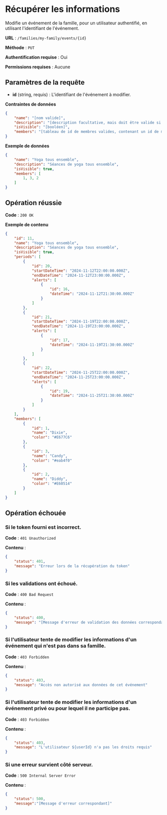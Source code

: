 # Récupérer les informations

Modifie un événement de la famille, pour un utilisateur authentifié, en utilisant l'identifiant de l'événement.

**URL** : `/families/my-family/events/{id}`

**Méthode** : `PUT`

**Authentification requise** : Oui

**Permissions requises** : Aucune

## Paramètres de la requête

-   **id** (string, requis) : L'identifiant de l'événement à modifier.

**Contraintes de données**

```json
{
	"name": "[nom valide]",
	"description": "[description facultative, mais doit être valide si présente]",
	"isVisible": "[booléen]",
	"members": "[tableau de id de membres valides, contenant un id de membre au minimum]"
}
```

**Exemple de données**

```json
{
	"name": "Yoga tous ensemble",
	"description": "Séances de yoga tous ensemble",
	"isVisible": true,
	"members": [
		1, 3, 2
	]
}
```

## Opération réussie

**Code** : `200 OK`

**Exemple de contenu**

```json
{
	"id": 11,
	"name": "Yoga tous ensemble",
	"description": "Séances de yoga tous ensemble",
	"isVisible": true,
	"periods": [
		{
			"id": 20,
			"startDateTime": "2024-11-12T22:00:00.000Z",
			"endDateTime": "2024-11-12T23:00:00.000Z",
			"alerts": [
				{
					"id": 16,
					"dateTime": "2024-11-12T21:30:00.000Z"
				}
			]
		},
		{
			"id": 21,
			"startDateTime": "2024-11-19T22:00:00.000Z",
			"endDateTime": "2024-11-19T23:00:00.000Z",
			"alerts": [
				{
					"id": 17,
					"dateTime": "2024-11-19T21:30:00.000Z"
				}
			]
		},
		{
			"id": 22,
			"startDateTime": "2024-11-25T22:00:00.000Z",
			"endDateTime": "2024-11-25T23:00:00.000Z",
			"alerts": [
				{
					"id": 19,
					"dateTime": "2024-11-25T21:30:00.000Z"
				}
			]
		}
	],
	"members": [
		{
			"id": 1,
			"name": "Dixie",
			"color": "#E677C6"
		},
		{
			"id": 3,
			"name": "Candy",
			"color": "#eab4f0"
		},
		{
			"id": 2,
			"name": "Diddy",
			"color": "#E60514"
		}
	]
}
```

## Opération échouée

### Si le token fourni est incorrect.

**Code** : `401 Unauthorized`

**Contenu** :

```json
{
    "status": 401,
    "message": "Erreur lors de la récupération du token"
}
```

### Si les validations ont échoué.

**Code** : `400 Bad Request`

**Contenu** :

```json
{
    "status": 400,
    "message": "[Message d'erreur de validation des données correspondant]"
}
```

### Si l'utilisateur tente de modifier les informations d'un événement qui n'est pas dans sa famille.

**Code** : `403 Forbidden`

**Contenu** :

```json
{
    "status": 403,
    "message": "Accès non autorisé aux données de cet événement"
}
```

### Si l'utilisateur tente de modifier les informations d'un événement privé ou pour lequel il ne participe pas.

**Code** : `403 Forbidden`

**Contenu** :

```json
{
    "status": 403,
    "message": "L'utilisateur ${userId} n'a pas les droits requis"
}
```

### Si une erreur survient côté serveur.

**Code** : `500 Internal Server Error`

**Contenu** :

```json
{
    "status": 500,
    "message":"[Message d'erreur correspondant]"
}
```